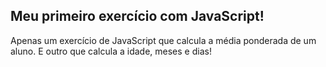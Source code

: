 <h2> Meu primeiro exercício com JavaScript! </h2>
<p>Apenas um exercício de JavaScript que calcula a média ponderada de um aluno. E outro que calcula a idade, meses e dias!</p>
